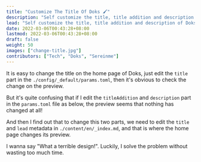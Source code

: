 ```yaml
---
title: "Customize The Title Of Doks 🖌️"
description: "Self customize the title, title addition and description of Doks on the home page."
lead: "Self customize the title, title addition and description of Doks on the home page."
date: 2022-03-06T00:43:28+08:00
lastmod: 2022-03-06T00:43:28+08:00
draft: false
weight: 50
images: ["change-title.jpg"]
contributors: ["Tech", "Doks", "Sereinme"]
---
```


It is easy to change the title on the home page of Doks, just edit the `title` part in the `./config/_default/params.toml`, then it's obvious to check the change on the preview.

But it's quite confusing that if I edit the `titleAddition` and `description` part in the `params.toml` file as below, the preview seems that nothing has changed at all!

And then I find out that to change this two parts, we need to edit the `title` and `lead` metadata in `./content/en/_index.md`, and that is where the home page changes its preview.

I wanna say "What a terrible design!". Luckily, I solve the problem without wasting too much time.
